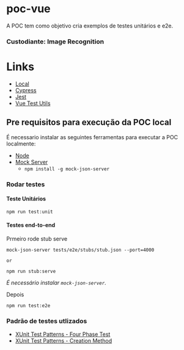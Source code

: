 # poc-vue

<p>A POC tem como objetivo cria exemplos de testes unitários e e2e.</p>

### Custodiante: Image Recognition


# Links
- [Local](http://localhost:8080)
- [Cypress](https://www.cypress.io/)
- [Jest](https://jestjs.io/)
- [Vue Test Utils](https://v1.test-utils.vuejs.org/)

## Pre requisitos para execução da POC local

É necessario instalar as seguintes ferramentas para executar a POC localmente:

* [Node](https://nodejs.org/en/download/)
* [Mock Server](https://www.npmjs.com/package/mock-json-server)
  * `` npm install -g mock-json-server ``


### Rodar testes

#### Teste Unitários
```
npm run test:unit
```

#### Testes end-to-end

Prmeiro rode stub serve
```
mock-json-server tests/e2e/stubs/stub.json --port=4000

or

npm run stub:serve
```
<i>É necessário instalar ``mock-json-server``.</i>

Depois 
```
npm run test:e2e
```




### Padrão de testes utlizados

* [XUnit Test Patterns - Four Phase Test](http://xunitpatterns.com/Four%20Phase%20Test.html)
* [XUnit Test Patterns - Creation Method](http://xunitpatterns.com/Creation%20Method.html)



